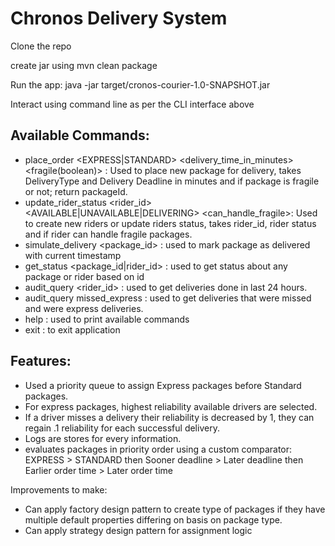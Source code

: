 # Chronos Delivery System

Clone the repo

create jar using mvn clean package

Run the app:
java -jar target/cronos-courier-1.0-SNAPSHOT.jar

Interact using command line as per the CLI interface above

Available Commands:
-------------------
- place_order <EXPRESS|STANDARD> <delivery_time_in_minutes> <fragile(boolean)> : Used to place new package for delivery, takes DeliveryType and Delivery Deadline in minutes and if package is fragile or not; return packageId.
- update_rider_status <rider_id> <AVAILABLE|UNAVAILABLE|DELIVERING> <can_handle_fragile>: Used to create new riders or update riders status, takes rider_id, rider status and if rider can handle fragile packages.
- simulate_delivery <package_id> : used to mark package as delivered with current timestamp
- get_status <package_id|rider_id> : used to get status about any package or rider based on id
- audit_query <rider_id> : used to get deliveries done in last 24 hours.
- audit_query missed_express : used to get deliveries that were missed and were express deliveries.
- help : used to print available commands
- exit : to exit application

Features:
---------
- Used a priority queue to assign Express packages before Standard packages.
- For express packages, highest reliability available drivers are selected.
- If a driver misses a delivery their reliability is decreased by 1, they can regain .1 reliability for each successful delivery.
- Logs are stores for every information.
- evaluates packages in priority order using a custom comparator:
EXPRESS > STANDARD then Sooner deadline > Later deadline then Earlier order time > Later order time

Improvements to make:
- Can apply factory design pattern to create type of packages if they have multiple default properties differing on basis on package type.
- Can apply strategy design pattern for assignment logic